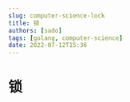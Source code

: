 ```yaml
---
slug: computer-science-lock
title: 锁
authors: [sado]
tags: [golang, computer-science]
date: 2022-07-12T15:36
---
```


# 锁